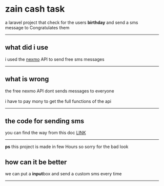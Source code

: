 # zain cash task 

a laravel project that check for the users **birthday** and send a sms 
<br>message to Congratulates them <br>
***
## what did i use 

i used the [nexmo](https://dashboard.nexmo.com/) API to send free sms messages <br>
***
## what is wrong 

the free nexmo API dont sends messages to everyone<br>  
i have to pay mony to get the full functions of the api
*** 
## the code for sending sms

you can find the way from this doc [LINK](https://laravel-news.com/sending-receiving-sms-laravel-nexmo)
***
**ps** this project is made in few Hours so sorry for the bad look

## how can it be better 

we can put a **input**box and send a custom sms every time 
 *** 